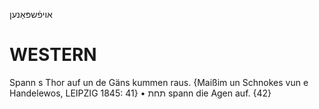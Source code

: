 אויפֿשפּאַנען

WESTERN
========

Spann s Thor auf un de Gäns kummen raus. 
{Maißim un Schnokes vun e Handelewos, LEIPZIG 1845: 41}
	•	תחת spann die Agen auf. {42}